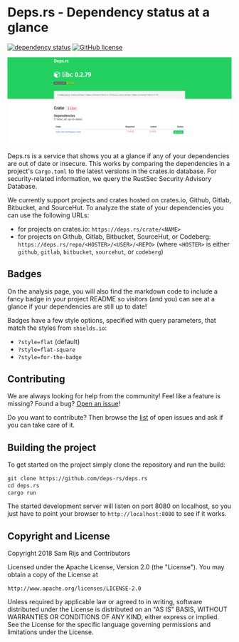# Deps.rs - Dependency status at a glance

[![dependency status](https://deps.rs/repo/github/deps-rs/deps.rs/status.svg)](https://deps.rs/repo/github/deps-rs/deps.rs)
[![GitHub license](https://img.shields.io/github/license/deps-rs/deps.rs.svg)](https://github.com/deps-rs/deps.rs/blob/master/LICENSE)

![A screenshot showing the deps.rs status of the libc crate](resources/banner.png)

Deps.rs is a service that shows you at a glance if any of your dependencies are out of date or insecure.
This works by comparing the dependencies in a project's `Cargo.toml` to the latest versions in the crates.io database.
For security-related information, we query the RustSec Security Advisory Database.

We currently support projects and crates hosted on crates.io, Github, Gitlab, Bitbucket, and SourceHut.
To analyze the state of your dependencies you can use the following URLs:

- for projects on crates.io: `https://deps.rs/crate/<NAME>`
- for projects on Github, Gitlab, Bitbucket, SourceHut, or Codeberg: `https://deps.rs/repo/<HOSTER>/<USER>/<REPO>` (where `<HOSTER>` is either `github`, `gitlab`, `bitbucket`, `sourcehut`, or `codeberg`)

## Badges

On the analysis page, you will also find the markdown code to include a fancy badge in your project README so visitors (and you) can see at a glance if your dependencies are still up to date!

Badges have a few style options, specified with query parameters, that match the styles from `shields.io`:
- `?style=flat` (default)
- `?style=flat-square`
- `?style=for-the-badge`

## Contributing

We are always looking for help from the community! Feel like a feature is missing? Found a bug? [Open an issue](https://github.com/deps-rs/deps.rs/issues/new)!

Do you want to contribute? Then browse the [list](https://github.com/deps-rs/deps.rs/issues) of open issues and ask if you can take care of it.

## Building the project

To get started on the project simply clone the repository and run the build:

```
git clone https://github.com/deps-rs/deps.rs
cd deps.rs
cargo run
```

The started development server will listen on port 8080 on localhost, so you just have to point your browser to `http://localhost:8080` to see if it works.

## Copyright and License

Copyright 2018 Sam Rijs and Contributors

Licensed under the Apache License, Version 2.0 (the "License").
You may obtain a copy of the License at

    http://www.apache.org/licenses/LICENSE-2.0

Unless required by applicable law or agreed to in writing, software
distributed under the License is distributed on an "AS IS" BASIS,
WITHOUT WARRANTIES OR CONDITIONS OF ANY KIND, either express or implied.
See the License for the specific language governing permissions and
limitations under the License.
